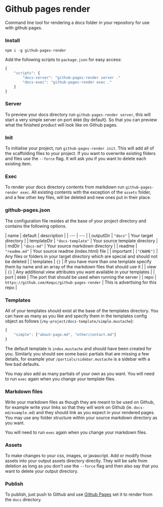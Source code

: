 # Github pages render

Command line tool for rendering a docs folder in your repository for use with github pages.

### Install

```
npm i -g github-pages-render
```

Add the following scripts to `package.json` for easy access:

```javascript
{
    "scripts": {
        "docs-server": "github-pages-render server ."
        "docs-exec": "github-pages-render exec ."
    }
}
```

### Server

To preview your docs directory run `github-pages-render server`, this will start a very simple server on port `8080` (by default). So that you can preview what the finished product will look like on Github pages.

### Init

To initialise your project, run `github-pages-render init`. This will add all of the scaffolding files to your project. If you want to overwrite existing filders and files use the `--force` flag. It will ask you if you want to delete each existing item.

### Exec

To render your docs directory contents from markdown run `github-pages-render exec`. All existing contents with the exception of the `assets` folder, and a few other key files, will be deleted and new ones put in their place.

### github-pages.json

The configuration file resides at the base of your project directory and contains the following options.

| name | default | description |
| --- | --- |
| outputDir | `"docs"` | Your target directory |
| templateDir | `"docs-template"` | Your source template directory |
| mdDir | `"docs-md"` | Your source markdown directory |
| readme | `"readme.md"` | Your source readme (index.html) file |
| important | `["CNAME"]` | Any files or folders in your target directory which are special and should not be deleted |
| templates | `{}` | If you have more than one template specify them by name and an array of the markdown files that should use it |
| view | `{}` | Any additional view attributes you want available in your templates |
| port | `8080` | The port that should be used when running the server |
| repo | `https://github.com/Kequc/github-pages-render` | This is advertising for this repo |

### Templates

All of your templates should exist at the base of the templates directory. You can have as many as you like and specify them in the templates config object as follows (`/my-project/docs-template/simple.mustache`):

```javascript
{
    "simple": ["about-page.md", "other/contact.md"]
}
```

The default template is `index.mustache` and should have been created for you. Similarly you should see some basic partials that are missing a few details, for example your `/partials/sidebar.mustache` is a sidebar with a few bad defaults.

You may also add as many partials of your own as you want. You will need to run `exec` again when you change your template files.

### Markdown files

Write your markdown files as though they are meant to be used on Github, for example write your links so that they will work on Github (ie. `docs-md/example.md`) and they should link as you expect in your rendered pages. You may use any folder structure within your source markdown directory as you want.

You will need to run `exec` again when you change your markdown files.

### Assets

To make changes to your css, images, or javascript. Add or modify those assets into your output assets directory directly. They will be safe from deletion as long as you don't use the `--force` flag and then also say that you want to delete your output directory.

### Publish

To publish, just push to Github and use [Github Pages](https://pages.github.com/) set it to render from the `docs` directory.
